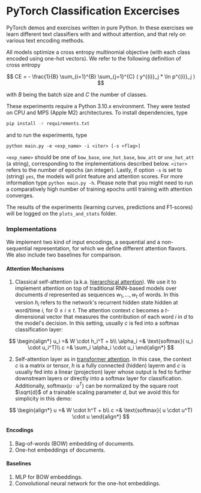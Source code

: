 # PyTorch Classification Excercises

PyTorch demos and exercises written in pure Python. In these exercises
we learn different text classifiers with and without attention, and that
rely on various text encoding methods.

All models optimize a cross entropy multinomial objective
(with each class encoded using one-hot vectors). We refer to the following definition
of cross entropy

$$
CE = - \frac{1}{B} \sum_{i=1}^{B} \sum_{j=1}^{C} ( y^{(i)}_j * \ln p^{(i)}_j )
$$

with $B$ being the batch size and $C$ the number of classes.

These experiments require a Python 3.10.x environment. They were tested on CPU and MPS
(Apple M2) architectures. To install dependencies, type
```bash
pip install -r requirements.txt
```
and to run the experiments, type
```
python main.py -e <exp_name> -i <iter> [-s <flag>]
```
`<exp_name>` should be one of `bow_base`, `one_hot_base`, `bow_att` or `one_hot_att` (a string), corresponding
to the implementations described below. `<iter>` refers to the number of epochs (an integer). Lastly, 
if option `-s` is set to (string) `yes`, the models will print feature and attention scores.
For more information type `python main.py -h`. Please note that you might need to run a comparatively high number of
training epochs until training with attention converges.

The results of the experiments (learning curves, predictions and F1-scores) will be logged on the `plots_and_stats` folder.

### Implementations

We implement two kind of input encodings, a sequential and a non-sequential representation, for which
we define different attention flavors. We also include two baselines for comparison. 

#### Attention Mechanisms

1) Classical self-attention (a.k.a. [hierarchical attention](https://aclanthology.org/N16-1174.pdf)).
   We use it to implement attention on top of traditional RNN-based models over
   documents $d$ represented as sequences $w_1,\dots,w_t$ of words.
   In this version $h_i$ refers to
   the network's recurrent hidden state hidden at word/time $i$, for $0 \leq i \leq t$.
   The attention context $c$ becomes a $t$-dimensional vector that measures the contribution of
   each word $i$ in $d$ to the model's decision. In this setting, usually $c$ is fed into
   a softmax classification layer:

  $$
  \begin{align*}
  u_i =& W \cdot h_i^T + b\\
  \alpha_i =& \text{softmax}( u_i \cdot u_i^T)\\
  c =& \sum_i \alpha_i \cdot u_i  
  \end{align*}
  $$

2) Self-attention layer as in [transformer attention](https://arxiv.org/pdf/1706.03762). In this case, the context
   $c$ is a matrix or tensor,
   $h$ is a fully connected (hidden) layerm and $c$ is usually fed into a linear (projection) layer
   whose output is fed to further downstream layers or directly into a softmax layer for classification.
   Additionally, $\text{softmax}( u \cdot u^T)$ can be normalized by
   the square root $\sqrt{d}$ of a trainable scaling parameter $d$, but we avoid this for simplicity in this demo:
  
  $$
  \begin{align*}
  u =& W \cdot h^T + b\\
  c =& \text{softmax}( u \cdot u^T) \cdot u
  \end{align*}
  $$

#### Encodings

1) Bag-of-words (BOW) embedding of documents.
2) One-hot embeddings of documents.

#### Baselines

1) MLP for BOW embeddings.
2) Convolutional neural network for the one-hot embeddings.
